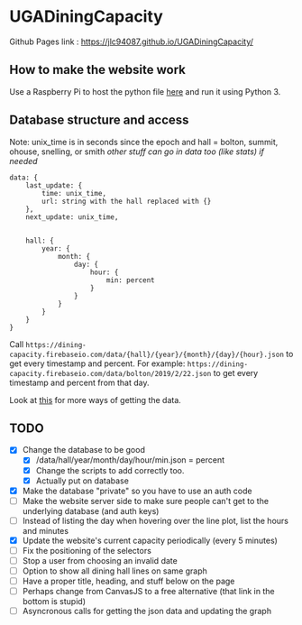 # UGADiningCapacity

Github Pages link : https://jlc94087.github.io/UGADiningCapacity/


## How to make the website work
Use a Raspberry Pi to host the python file [here](get_data_bot.py) and run it using Python 3.


## Database structure and access
Note: unix_time is in seconds since the epoch and hall = bolton, summit, ohouse, snelling, or smith
*other stuff can go in data too (like stats) if needed*
```
data: {
    last_update: {
        time: unix_time,
        url: string with the hall replaced with {}
    },
    next_update: unix_time,
    
    
    hall: { 
        year: {
            month: {
                day: {
                    hour: {
                        min: percent
                    }
                }
            }
        }
    }
}
```
Call `https://dining-capacity.firebaseio.com/data/{hall}/{year}/{month}/{day}/{hour}.json` to get every timestamp and percent.
For example: `https://dining-capacity.firebaseio.com/data/bolton/2019/2/22.json` to get every timestamp and percent from that day.

Look at [this](https://firebase.google.com/docs/database/rest/retrieve-data) for more ways of getting the data.


## TODO
- [x] Change the database to be good
    - [x] /data/hall/year/month/day/hour/min.json = percent
    - [x] Change the scripts to add correctly too.
    - [x] Actually put on database 
- [x] Make the database "private" so you have to use an auth code
- [ ] Make the website server side to make sure people can't get to the underlying database (and auth keys)
- [ ] Instead of listing the day when hovering over the line plot, list the hours and minutes
- [x] Update the website's current capacity periodically (every 5 minutes)
- [ ] Fix the positioning of the selectors
- [ ] Stop a user from choosing an invalid date
- [ ] Option to show all dining hall lines on same graph
- [ ] Have a proper title, heading, and stuff below on the page
- [ ] Perhaps change from CanvasJS to a free alternative (that link in the bottom is stupid)
- [ ] Asyncronous calls for getting the json data and updating the graph
